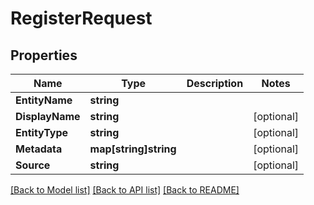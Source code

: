 # RegisterRequest

## Properties

Name | Type | Description | Notes
------------ | ------------- | ------------- | -------------
**EntityName** | **string** |  | 
**DisplayName** | **string** |  | [optional] 
**EntityType** | **string** |  | [optional] 
**Metadata** | **map[string]string** |  | [optional] 
**Source** | **string** |  | [optional] 

[[Back to Model list]](../README.md#documentation-for-models) [[Back to API list]](../README.md#documentation-for-api-endpoints) [[Back to README]](../README.md)


